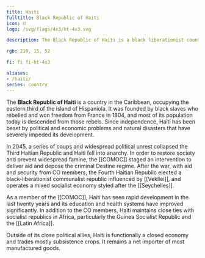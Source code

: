 ```yaml
---
title: Haiti
fulltitle: Black Republic of Haiti
icon: ⛓️
logo: /svg/flags/4x3/ht-4x3.svg

description: The Black Republic of Haiti is a black liberationist country on the island of Hispaniola in the Caribbean.

rgb: 210, 15, 52

fi: fi fi-ht-4x3

aliases:
- /haiti/
series: country
---
```


The **<span class="fi fi-ht-4x3"></span> Black Republic of Haiti** is a country in the Caribbean, occupying the eastern third of the island of Hispaniola. It was founded by black slaves who rebelled and won freedom from France in 1804, and most of its population today is descended from those rebels. Since independence, Haiti has been beset by political and economic problems and natural disasters that have severely impeded its development.

In 2045, a series of coups and widespread political unrest collapsed the Third Haitian Republic and Haiti fell into anarchy. In order to restore society and prevent widespread famine, the [[COMOC]] staged an intervention to deliver aid and depose the criminal Destine regime. After the war, with aid and security from CO members, the Fourth Haitian Republic elected a black-liberationist communalist republic influenced by [[Vekllei]], and operates a mixed socialist economy styled after the [[Seychelles]].

As a member of the [[COMOC]], Haiti has seen rapid development in the last twenty years and its education and health systems have improved significantly. In addition to the CO members, Haiti maintains close ties with socialist republics in Africa, particularly the Guinea Socialist Republic and the [[Latin Africa]].

Outside of its close political allies, Haiti is functionally a closed economy and trades mostly subsistence crops. It remains a net importer of most manufactured goods.

